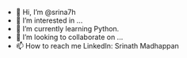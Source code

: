 - 👋 Hi, I’m @srina7h
- 👀 I’m interested in ...
- 🌱 I’m currently learning Python.
- 💞️ I’m looking to collaborate on ...
- 📫 How to reach me LinkedIn: Srinath Madhappan

<!---
srina7h/srina7h is a ✨ special ✨ repository because its `README.md` (this file) appears on your GitHub profile.
You can click the Preview link to take a look at your changes.
--->
